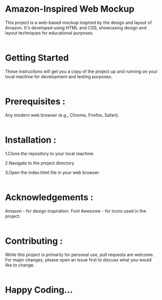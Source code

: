 
<h1>Amazon-Inspired Web Mockup</h1>
This project is a web-based mockup inspired by the design and layout of Amazon. It's developed using HTML and CSS, showcasing design and layout techniques for educational purposes.
<br>
<br>

<h1>Getting Started</h1>

These instructions will get you a copy of the project up and running on your local machine for development and testing purposes.
<br>
<br>

<h1>Prerequisites :</h1>

Any modern web browser (e.g., Chrome, Firefox, Safari).
<br>
<br>

<h1>Installation :</h1>

1.Clone the repository to your local machine

2.Navigate to the project directory

3.Open the index.html file in your web browser.
<br>
<br>

<h1>Acknowledgements :</h1>
Amazon - for design inspiration.
Font Awesome - for icons used in the project.
<br>
<br>

<h1>Contributing :</h1>
While this project is primarily for personal use, pull requests are welcome. For major changes, please open an issue first to discuss what you would like to change.
<br>
<br>

<h1>Happy Coding...</h1>
